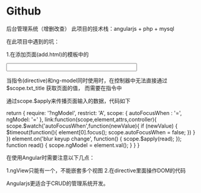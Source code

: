 # Github

后台管理系统（增删改查） 此项目的技术栈：angularjs + php + mysql

在此项目中遇到的坑：

1.在添加页面(add.html)的模板中的

<input name="txt_title" type="text" size="40" auto-focus-when="focusTitle" ng-model="txt_title">

当指令(directive)和ng-model同时使用时，在控制器中无法直接通过 $scope.txt_title 获取页面的值， 而需要在指令中

通过scope.$apply来传播页面输入的数据，代码如下

return {
        require: '?ngModel',
        restrict: 'A',
        scope: {
            autoFocusWhen : '=',
            ngModel: '='
        },
        link:function(scope,element,attrs,controller){
            scope.$watch('autoFocusWhen',function(newValue){
                if (newValue) {
                     $timeout(function(){
                         element[0].focus();
                         scope.autoFocusWhen = false;
                     })
                  }
            })
            element.on('blur keyup change', function() {
                scope.$apply(read);
            });
            function read() {
                scope.ngModel = element.val();
            }
        }
    }

在使用Angular时需要注意以下几点：

1.ngView只能有一个，不能嵌套多个视图
2.在directive里面操作DOM的代码

Angularjs更适合于CRUD的管理系统开发。
